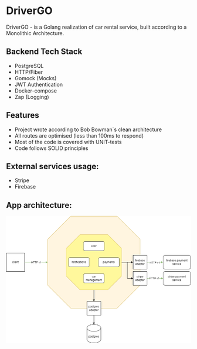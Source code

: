 # DriverGO
DriverGO - is a Golang realization of car rental service, built according to a Monolithic Architecture.

## Backend Tech Stack
- PostgreSQL
- HTTP/Fiber
- Gomock (Mocks)
- JWT Authentication
- Docker-compose
- Zap (Logging)

## Features
- Project wrote according to Bob Bowman`s clean architecture
- All routes are optimised (less than 100ms to respond)
- Most of the code is covered with UNIT-tests
- Code follows SOLID principles

## External services usage:
- Stripe
- Firebase

## App architecture:
![architecture](driverGO.drawio.png)
